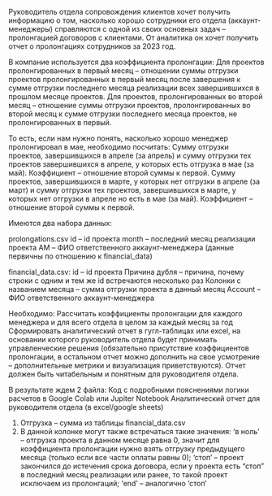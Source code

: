 Руководитель отдела сопровождения клиентов хочет получить информацию о том, насколько хорошо сотрудники его отдела (аккаунт-менеджеры) справляются с одной из своих основных задач – пролонгацией договоров с клиентами. От аналитика он хочет получить отчет о пролонгациях сотрудников за 2023 год. 

В компание используется два коэффициента пролонгации:
Для проектов пролонгированных в первый месяц – отношении суммы отгрузки проектов пролонгированных в первый месяц после завершения к сумме отгрузки последнего месяца реализации всех завершившихся в прошлом месяце проектов.
Для проектов, пролонгированных во второй месяц – отношение суммы отгрузки проектов, пролонгированных во второй месяц к сумме отгрузки последнего месяца проектов, не пролонгированных в первый. 

То есть, если нам нужно понять, насколько хорошо менеджер пролонгировал в мае, необходимо посчитать:
Сумму отгрузки проектов, завершившихся в апреле (за апрель) и сумму отгрузки тех проектов завершившихся в апреле, у которых есть отгрузка в мае (за май). Коэффициент – отношение второй суммы к первой. 
Сумму проектов, завершившихся в марте, у которых нет отгрузки в апреле (за март) и сумму отгрузки тех проектов, завершившихся в марте, у которых нет отгрузки в апреле но есть в мае (за май). Коэффициент – отношение второй суммы к первой. 

Имеются два набора данных:

prolongations.csv
	id – id проекта
	month – последний месяц реализации проекта
	AM – ФИО ответственного аккаунт-менеджера (данные первичны по отношению к financial_data)

financial_data.csv:
	id – id проекта
	Причина дубля – причина, почему строки с одним и тем же id встречаются несколько раз
	Колонки с названием месяца – сумма отгрузки проекта в данный месяц
	Account – ФИО ответственного аккаунт-менеджера

Необходимо: 
Рассчитать коэффициенты пролонгации для каждого менеджера и для всего отдела в целом
за каждый месяц
за год
Сформировать аналитический отчет в гугл-таблицах или excel, на основании которого руководитель отдела будет принимать управленческие решения (обязательно присутствие коэффициентов пролонгации, в остальном отчет можно дополнить на свое усмотрение – дополнительные метрики и визуализация приветствуются).
Отчет должен быть читабельным и понятным для руководителя отдела.

В результате ждем 2 файла:
Код с подробными пояснениями логики расчетов в Google Colab или Jupiter Notebook
Аналитический отчет для руководителя отдела (в excel/google sheets)


1. Отгрузка – сумма из таблицы financial_data.csv
2.  В данной колонке могут также встречаться такие значения: ‘в ноль’ –  отгрузка проекта в данном месяце равна 0, значит для коэффициента пролонгации нужно взять отгрузку предыдущего месяца (только если все части оплаты равны 0); ‘стоп’ – проект закончился до истечения срока договора, если у проекта есть “стоп” в последний месяц реализации или ранее, то такой проект исключаем из пролонгаций; ‘end’ – аналогично ‘стоп’
